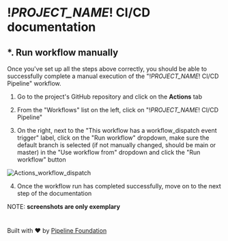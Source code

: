 # !_PROJECT_NAME_! CI/CD documentation

## *. Run workflow manually

Once you've set up all the steps above correctly, you should be able to successfully complete a manual execution of the "!_PROJECT_NAME_! CI/CD Pipeline" workflow.

  1. Go to the project's GitHub repository and click on the **Actions** tab

  2. From the "Workflows" list on the left, click on "!_PROJECT_NAME_! CI/CD Pipeline"

  3. On the right, next to the "This workflow has a workflow_dispatch event trigger" label, click on the "Run workflow" dropdown, make sure the default branch is selected (if not manually changed, should be main or master) in the "Use workflow from" dropdown and click the "Run workflow" button

![Actions_workflow_dispatch](/ScreenShots/CI-CD_DOCUMENTATION/Actions_workflow_dispatch.png)

  4. Once the workflow run has completed successfully, move on to the next step of the documentation

NOTE: **screenshots are only exemplary**

#

Built with ❤ by [Pipeline Foundation](https://pipeline.foundation)
